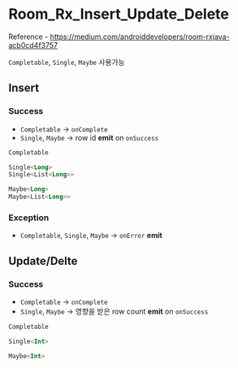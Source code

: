 # Room_Rx_Insert_Update_Delete

Reference - https://medium.com/androiddevelopers/room-rxjava-acb0cd4f3757

`Completable`, `Single`, `Maybe` 사용가능

## Insert

### Success

- `Completable` -> `onComplete`
- `Single`, `Maybe` -> row id **emit** on `onSuccess`

```kotlin
Completable

Single<Long>
Single<List<Long>>

Maybe<Long>
Maybe<List<Long>>
```

### Exception

- `Completable`, `Single`, `Maybe` -> `onError` **emit**

## Update/Delte

### Success

- `Completable` -> `onComplete`
- `Single`, `Maybe` -> 영향을 받은 row count **emit** on `onSuccess`

```kotlin
Completable

Single<Int>

Maybe<Int>
```
